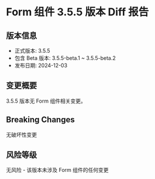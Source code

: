 # Form 组件 3.5.5 版本 Diff 报告

## 版本信息
- 正式版本: 3.5.5
- 包含 Beta 版本: 3.5.5-beta.1 ~ 3.5.5-beta.2
- 发布日期: 2024-12-03

## 变更概要

3.5.5 版本无 Form 组件相关变更。

## Breaking Changes

无破坏性变更

## 风险等级

无风险 - 该版本未涉及 Form 组件的任何变更